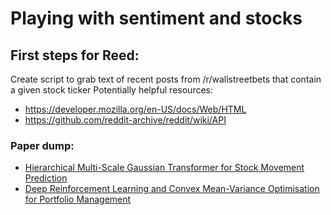 # Playing with sentiment and stocks

## First steps for Reed:
Create script to grab text of recent posts from /r/wallstreetbets that contain a given stock ticker
Potentially helpful resources:
- https://developer.mozilla.org/en-US/docs/Web/HTML
- https://github.com/reddit-archive/reddit/wiki/API

### Paper dump:
- [Hierarchical Multi-Scale Gaussian Transformer for Stock Movement Prediction](https://www.ijcai.org/Proceedings/2020/0640.pdf)
- [Deep Reinforcement Learning and Convex Mean-Variance Optimisation for Portfolio Management](https://arxiv.org/pdf/2203.11318.pdf)
